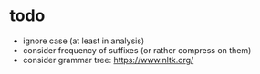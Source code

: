 # todo
- ignore case (at least in analysis)
- consider frequency of suffixes (or rather compress on them)
- consider grammar tree: https://www.nltk.org/
